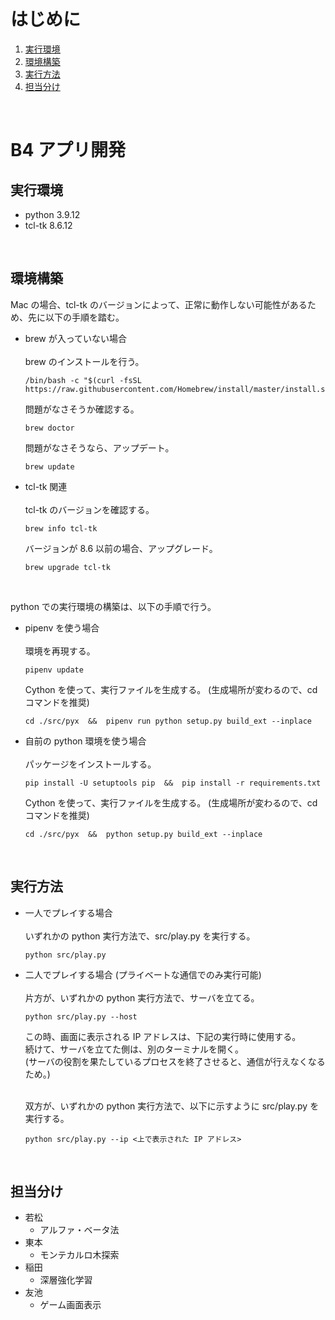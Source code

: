<!-- omit in toc -->
# はじめに
1. [実行環境](#実行環境)
2. [環境構築](#環境構築)
3. [実行方法](#実行方法)
4. [担当分け](#担当分け)
<br>



<!-- omit in toc -->
# B4 アプリ開発

## 実行環境
- python 3.9.12
- tcl-tk 8.6.12
<br>



## 環境構築
Mac の場合、tcl-tk のバージョンによって、正常に動作しない可能性があるため、先に以下の手順を踏む。

- brew が入っていない場合<br><br>
  brew のインストールを行う。
  ```
  /bin/bash -c "$(curl -fsSL https://raw.githubusercontent.com/Homebrew/install/master/install.sh)"
  ```
  問題がなさそうか確認する。
  ```
  brew doctor
  ```
  問題がなさそうなら、アップデート。
  ```
  brew update
  ```

- tcl-tk 関連<br><br>
  tcl-tk のバージョンを確認する。
  ```
  brew info tcl-tk
  ```
  バージョンが 8.6 以前の場合、アップグレード。
  ```
  brew upgrade tcl-tk
  ```
<br>


python での実行環境の構築は、以下の手順で行う。

- pipenv を使う場合<br><br>
  環境を再現する。
  ```
  pipenv update
  ```
  Cython を使って、実行ファイルを生成する。 (生成場所が変わるので、cd コマンドを推奨)
  ```
  cd ./src/pyx  &&  pipenv run python setup.py build_ext --inplace
  ```

- 自前の python 環境を使う場合<br><br>
  パッケージをインストールする。
  ```
  pip install -U setuptools pip  &&  pip install -r requirements.txt
  ```
  Cython を使って、実行ファイルを生成する。 (生成場所が変わるので、cd コマンドを推奨)
  ```
  cd ./src/pyx  &&  python setup.py build_ext --inplace
  ```
<br>



## 実行方法
- 一人でプレイする場合<br><br>
  いずれかの python 実行方法で、src/play.py を実行する。
  ```
  python src/play.py
  ```

- 二人でプレイする場合 (プライベートな通信でのみ実行可能)<br><br>
  片方が、いずれかの python 実行方法で、サーバを立てる。
  ```
  python src/play.py --host
  ```
  この時、画面に表示される IP アドレスは、下記の実行時に使用する。<br>
  続けて、サーバを立てた側は、別のターミナルを開く。<br>
  (サーバの役割を果たしているプロセスを終了させると、通信が行えなくなるため。)<br><br>

  双方が、いずれかの python 実行方法で、以下に示すように src/play.py を実行する。<br>
  ```
  python src/play.py --ip <上で表示された IP アドレス>
  ```
<br>



## 担当分け
- 若松
  - アルファ・ベータ法
- 東本
  - モンテカルロ木探索
- 稲田
  - 深層強化学習
- 友池
  - ゲーム画面表示